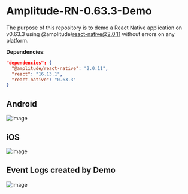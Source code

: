 # Amplitude-RN-0.63.3-Demo

The purpose of this repository is to demo a React Native application on v0.63.3 using @amplitude/react-native@2.0.11 without errors on any platform.

**Dependencies**:
```json
"dependencies": {
  "@amplitude/react-native": "2.0.11",
  "react": "16.13.1",
  "react-native": "0.63.3"
}
```

## Android
![image](https://user-images.githubusercontent.com/17172317/113488232-9069cc00-9471-11eb-9aca-f1308f41ba79.png)

## iOS
![image](https://user-images.githubusercontent.com/17172317/113488244-98c20700-9471-11eb-8952-800a16615793.png)

## Event Logs created by Demo
![image](https://user-images.githubusercontent.com/17172317/113488189-57315c00-9471-11eb-92d3-60f23697485d.png)
